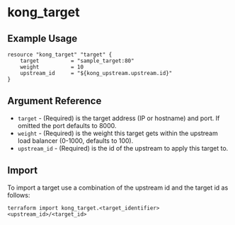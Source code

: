 # kong_target

## Example Usage

```hcl
resource "kong_target" "target" {
    target  		= "sample_target:80"
    weight 	  	    = 10
    upstream_id     = "${kong_upstream.upstream.id}"
}
```

## Argument Reference

* `target` - (Required) is the target address (IP or hostname) and port. If omitted the port defaults to 8000.
* `weight` - (Required) is the weight this target gets within the upstream load balancer (0-1000, defaults to 100).
* `upstream_id` - (Required) is the id of the upstream to apply this target to.

## Import

To import a target use a combination of the upstream id and the target id as follows:

```shell
terraform import kong_target.<target_identifier> <upstream_id>/<target_id>
```
